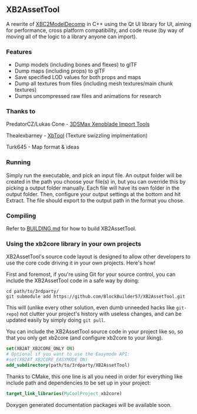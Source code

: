 
## XB2AssetTool

A rewrite of [XBC2ModelDecomp](https://github.com/BlockBuilder57/XBC2ModelDecomp) in C++ using the Qt UI library for UI, aiming for performance, 
cross platform compatibility, and code reuse (by way of moving all of the logic to a library anyone can import).

### Features

* Dump models (including bones and flexes) to glTF
* Dump maps (including props) to glTF
* Save specified LOD values for both props and maps
* Dump all textures from files (including mesh textures/main chunk textures)
* Dumps uncompressed raw files and animations for research

### Thanks to

PredatorCZ/Lukas Cone - [3DSMax Xenoblade Import Tools](https://lukascone.wordpress.com/2018/05/06/xenoblade-chronicles-import-tool/)

Thealexbarney - [XbTool](https://github.com/Thealexbarney/XbTool) (Texture swizzling implmentation)

Turk645 - Map format & ideas

### Running

Simply run the executable, and pick an input file. An output folder will be created in the path you choose your file(s) in, but you can override this by picking a output folder manually. Each file will have its own folder in the output folder. Then, configure your output settings at the bottom and hit Extract. The file should export to the output path in the format you chose.

### Compiling

Refer to [BUILDING.md](https://github.com/BlockBuilder57/XB2AssetTool/blob/master/BUILDING.md) for how to build XB2AssetTool.

### Using the xb2core library in your own projects

XB2AssetTool's source code layout is designed to allow other developers to use the core code driving it in your own projects.
Here's how!

First and foremost, if you're using Git for your source control, you can include the XB2AssetTool code in a safe way by doing:
```
cd path/to/3rdparty/
git submodule add https://github.com/BlockBuilder57/XB2AssetTool.git
```

This will (unlike every other solution, even dumb unneeded hacks like `git-repo`) not clutter your project's history with useless changes, and can be updated easily by simply doing `git pull`.

You can include the XB2AssetTool source code in your project like so, so that you only get xb2core (and configure xb2core to your liking).
```cmake
set(XB2AT_XB2CORE_ONLY ON)
# Optional if you want to use the Easymode API:
#set(XB2AT_XB2CORE_EASYMODE ON)
add_subdirectory(path/to/3rdparty/XB2AssetTool)
```

Thanks to CMake, this one line is all you need in order for everything like include path and dependencies to be set up in your project:
```cmake
target_link_libraries(MyCoolProject xb2core)
```

Doxygen generated documentation packages will be available soon.
